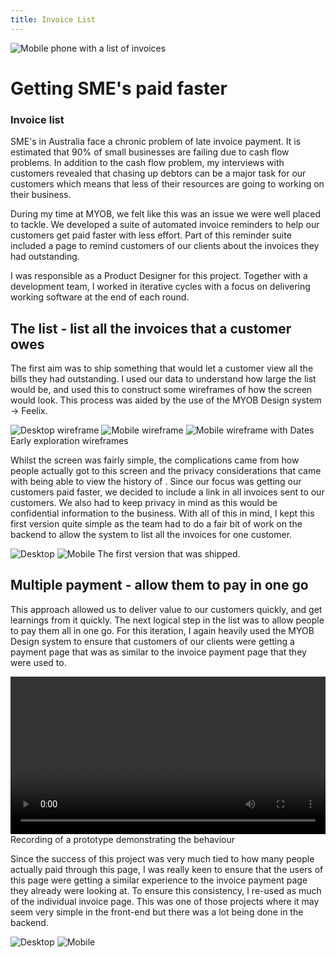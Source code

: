 ```yaml
---
title: Invoice List
---
```

![Mobile phone with a list of invoices](/images/invoicelist/list-hero.png)

# Getting SME's paid faster
### Invoice list

SME's in Australia face a chronic problem of late invoice payment. It is estimated that 90% of small businesses are failing due to cash flow problems. In addition to the cash flow problem, my interviews with customers revealed that chasing up debtors can be a major task for our customers which means that less of their resources are going to working on their business.

During my time at MYOB, we felt like this was an issue we were well placed to tackle. We developed a suite of automated invoice reminders to help our customers get paid faster with less effort. Part of this reminder suite included a page to remind customers of our clients about the invoices they had outstanding.

I was responsible as a Product Designer for this project. Together with a development team, I worked in iterative cycles with a focus on delivering working software at the end of each round.

## The list - list all the invoices that a customer owes

The first aim was to ship something that would let a customer view all the bills they had outstanding. I used our data to understand how large the list would be, and used this to construct some wireframes of how the screen would look. This process was aided by the use of the MYOB Design system → Feelix.

![Desktop wireframe](/images/invoicelist/wireframe-desktop.png)
![Mobile wireframe](/images/invoicelist/wireframe-mobile.png)
![Mobile wireframe with Dates](/images/invoicelist/wireframe-mobile-date.png)
Early exploration wireframes

Whilst the screen was fairly simple, the complications came from how people actually got to this screen and the privacy considerations that came with being able to view the history of . Since our focus was getting our customers paid faster, we decided to include a link in all invoices sent to our customers. We also had to keep privacy in mind as this would be confidential information to the business. With all of this in mind, I kept this first version quite simple as the team had to do a fair bit of work on the backend to allow the system to list all the invoices for one customer.

![Desktop](/images/invoicelist/v1-desktop.png)
![Mobile](/images/invoicelist/v1-mobile.png)
The first version that was shipped.

## Multiple payment - allow them to pay in one go

This approach allowed us to deliver value to our customers quickly, and get learnings from it quickly. The next logical step in the list was to allow people to pay them all in one go. For this iteration, I again heavily used the MYOB Design system to ensure that customers of our clients were getting a payment page that was as similar to the invoice payment page that they were used to.

<video width="100%" controls>
    <source src="/images/invoicelist/multipay-prototype.mp4" />
</video>
Recording of a prototype demonstrating the behaviour

Since the success of this project was very much tied to how many people actually paid through this page, I was really keen to ensure that the users of this page were getting a similar experience to the invoice payment page they already were looking at. To ensure this consistency, I re-used as much of the individual invoice page. This was one of those projects where it may seem very simple in the front-end but there was a lot being done in the backend.

![Desktop](/images/invoicelist/v2-desktop.png)
![Mobile](/images/invoicelist/v2-mobile.png)